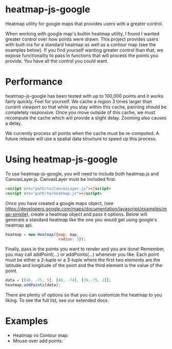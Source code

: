 # heatmap-js-google 
Heatmap utility for google maps that provides users with a greater control.

When working with google map's builtin heatmap utility, I found I wanted greater control over how points were drawn. This project provides users with built-ins for a standard heatmap as well as a contour map (see the examples below). If you find yourself wanting greater control than that, we expose functionality to pass in functions that will process the points you provide. You have all the control you could want.

# Performance

heatmap-js-google has been tested with up to 100,000 points and it works fairly quickly. Feel for yourself. We cache a region 3 times larger than current viewport so that while you stay within this cache, panning should be completely responsive. Once you move outside of this cache, we must recompute the cache which will provide a slight delay. Zooming also causes a delay. 

We currently process all points when the cache must be re-computed. A future release will use a spatial data structure to speed up this process.

# Using heatmap-js-google

To use heatmap-js-google, you will need to include both heatmap.js and CanvasLayer.js. CanvasLayer must be included first. 

```html
<script src="path/to/CanvasLayer.js"></script>
<script src="path/to/heatmap.js"></script>
```

Once you have created a google maps object, (see https://developers.google.com/maps/documentation/javascript/examples/map-simple), create a heatmap object and pass it options. Below will generate a standard heatmap like the one you would get using google's heatmap api.

```javascript
heatmap = new Heatmap({map: map, 
                       radius: 3});
```

Finally, pass in the points you want to render and you are done! Remember, you may call addPoint(...) or addPoints(...) whenever you like. Each point must be either a 2-tuple or a 3-tuple where the first two elements are the latitude and longitude of the point and the third element is the value of the point. 

```javascript
data = [[40, -75, 5], [40, -74], [39,-75, 2]];
heatmap.addPoints(data);
```

There are plenty of options so that you can customize the heatmap to you liking. To see the full list, see our extended docs. 

# Examples

* Heatmap vs Contour map: 
* Mouse over add points: 
